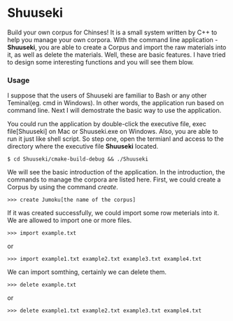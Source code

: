 # Shuuseki
Build your own corpus for Chinses! It is a small system written by C++ to help you manage your own corpora. With the command line application - **Shuuseki**, you are able to create a Corpus and import the raw materials into it, as well as delete the materials. Well, these are basic features. I have tried to design some interesting functions and you will see them blow.

### Usage
I suppose that the users of Shuuseki are familiar to Bash or any other Teminal(eg. cmd in Windows). In other words, the application run based on command line. Next I will demostrate the basic way to use the application.

You could run the application by double-click the executive file, exec file[Shuuseki] on Mac or Shuuseki.exe on Windows. Also, you are able to run it just like shell script. So step one, open the termianl and access to the directory where the executive file **Shuuseki** located.

```Shell
$ cd Shuuseki/cmake-build-debug && ./Shuuseki
```
We will see the basic introduction of the application. In the introduction, the commands to manage the corpora are listed here. First, we could create a Corpus by using the command *create*.

```Shell
>>> create Jumoku[the name of the corpus]
```

If it was created successfully, we could import some row meterials into it. We are allowed to import one or more files.
```Shell
>>> import example.txt
```
or
```Shell
>>> import example1.txt example2.txt example3.txt example4.txt
```

We can import somthing, certainly we can delete them.
```Shell
>>> delete example.txt
```
or
```Shell
>>> delete example1.txt example2.txt example3.txt example4.txt
```



